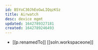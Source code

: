 ```yaml
---
id: B5YoC30JhEoGwLIQqzKSz
title: Airwatch
desc: device mgmt
updated: 1642789327181
created: 1642789246493
---
```




- [[p.renamedTo]] [[soln.workspaceone]]
